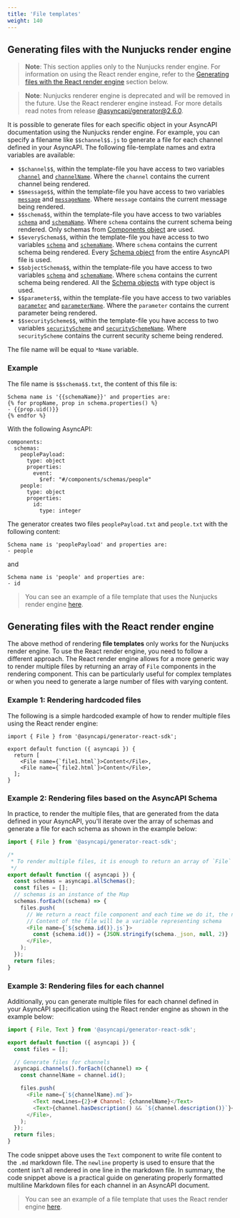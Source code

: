 ```yaml
---
title: 'File templates'
weight: 140
---
```


## Generating files with the Nunjucks render engine

> **Note**: This section applies only to the Nunjucks render engine. For information on using the React render engine, refer to the [Generating files with the React render engine](#generating-files-with-the-react-render-engine) section below.

> **Note**: Nunjucks renderer engine is deprecated and will be removed in the future. Use the React renderer engine instead. For more details read notes from release [@asyncapi/generator@2.6.0](https://github.com/asyncapi/generator/releases/tag/%40asyncapi%2Fgenerator%402.6.0).

It is possible to generate files for each specific object in your AsyncAPI documentation using the Nunjucks render engine. For example, you can specify a filename like `$$channel$$.js` to generate a file for each channel defined in your AsyncAPI. The following file-template names and extra variables are available:

- `$$channel$$`, within the template-file you have access to two variables [`channel`](https://github.com/asyncapi/parser-api/blob/master/docs/api.md#channel) and [`channelName`](https://github.com/asyncapi/parser-api/blob/master/docs/api.md#channels). Where the `channel` contains the current channel being rendered.
- `$$message$$`, within the template-file you have access to two variables [`message`](https://github.com/asyncapi/parser-api/blob/master/docs/api.md#message) and [`messageName`](https://github.com/asyncapi/parser-api/blob/master/docs/api.md#message). Where `message` contains the current message being rendered.
- `$$schema$$`, within the template-file you have access to two variables [`schema`](https://github.com/asyncapi/parser-api/blob/master/docs/api.md#schema) and [`schemaName`](https://github.com/asyncapi/parser-api/blob/master/docs/api.md#schema). Where `schema` contains the current schema being rendered. Only schemas from [Components object](https://www.asyncapi.com/docs/reference/specification/latest#componentsObject) are used.
- `$$everySchema$$`, within the template-file you have access to two variables [`schema`](https://github.com/asyncapi/parser-api/blob/master/docs/api.md#schema) and [`schemaName`](https://github.com/asyncapi/parser-api/blob/master/docs/api.md#schemas). Where `schema` contains the current schema being rendered. Every [Schema object](https://www.asyncapi.com/docs/specifications/2.0.0/#schemaObject) from the entire AsyncAPI file is used.
- `$$objectSchema$$`, within the template-file you have access to two variables [`schema`](https://github.com/asyncapi/parser-api/blob/master/docs/api.md#schema) and [`schemaName`](https://github.com/asyncapi/parser-api/blob/master/docs/api.md#schemas). Where `schema` contains the current schema being rendered. All the [Schema objects](https://www.asyncapi.com/docs/reference/specification/latest#multiFormatSchemaObject) with type object is used.
- `$$parameter$$`, within the template-file you have access to two variables [`parameter`](https://github.com/asyncapi/parser-api/blob/master/docs/api.md#channelparameter) and [`parameterName`](https://github.com/asyncapi/parser-api/blob/master/docs/api.md#channelparameters). Where the `parameter` contains the current parameter being rendered.
- `$$securityScheme$$`, within the template-file you have access to two variables [`securityScheme`](https://github.com/asyncapi/parser-api/blob/master/docs/api.md#securityscheme) and [`securitySchemeName`](https://github.com/asyncapi/parser-api/blob/master/docs/api.md#securityschemes). Where `securityScheme` contains the current security scheme being rendered.

The file name will be equal to `*Name` variable.

### Example

The file name is `$$schema$$.txt`, the content of this file is:

```
Schema name is '{{schemaName}}' and properties are:
{% for propName, prop in schema.properties() %}
- {{prop.uid()}}
{% endfor %}
```

With the following AsyncAPI:

```
components:
  schemas:
    peoplePayload:
      type: object
      properties:
        event:
          $ref: "#/components/schemas/people"
    people:
      type: object
      properties:
        id:
          type: integer
```

The generator creates two files `peoplePayload.txt` and `people.txt` with the following content:

```
Schema name is 'peoplePayload' and properties are:
- people
```

and

```
Schema name is 'people' and properties are:
- id
```

> You can see an example of a file template that uses the Nunjucks render engine [here](https://github.com/asyncapi/template-for-generator-templates/tree/nunjucks/template/schemas).

## Generating files with the React render engine

The above method of rendering **file templates** only works for the Nunjucks render engine. To use the React render engine, you need to follow a different approach. The React render engine allows for a more generic way to render multiple files by returning an array of `File` components in the rendering component. This can be particularly useful for complex templates or when you need to generate a large number of files with varying content.

### Example 1: Rendering hardcoded files

The following is a simple hardcoded example of how to render multiple files using the React render engine:

```tsx
import { File } from '@asyncapi/generator-react-sdk';

export default function ({ asyncapi }) {
  return [
    <File name={`file1.html`}>Content</File>,
    <File name={`file2.html`}>Content</File>,
  ];
}
```

### Example 2: Rendering files based on the AsyncAPI Schema

In practice, to render the multiple files, that are generated from the data defined in your AsyncAPI, you'll iterate over the array of schemas and generate a file for each schema as shown in the example below:

```js
import { File } from '@asyncapi/generator-react-sdk';

/*
 * To render multiple files, it is enough to return an array of `File` components in the rendering component, like in following example.
 */
export default function ({ asyncapi }) {
  const schemas = asyncapi.allSchemas();
  const files = [];
  // schemas is an instance of the Map
  schemas.forEach((schema) => {
    files.push(
      // We return a react file component and each time we do it, the name of the generated file will be a schema name
      // Content of the file will be a variable representing schema
      <File name={`${schema.id()}.js`}>
        const {schema.id()} = {JSON.stringify(schema._json, null, 2)}
      </File>,
    );
  });
  return files;
}
```

### Example 3: Rendering files for each channel

Additionally, you can generate multiple files for each channel defined in your AsyncAPI specification using the React render engine as shown in the example below:

```js
import { File, Text } from '@asyncapi/generator-react-sdk';

export default function ({ asyncapi }) {
  const files = [];

  // Generate files for channels
  asyncapi.channels().forEach((channel) => {
    const channelName = channel.id();

    files.push(
      <File name={`${channelName}.md`}>
        <Text newLines={2}># Channel: {channelName}</Text>
        <Text>{channel.hasDescription() && `${channel.description()}`}</Text>
      </File>,
    );
  });
  return files;
}
```

The code snippet above uses the `Text` component to write file content to the `.md` markdown file. The `newline` property is used to ensure that the content isn't all rendered in one line in the markdown file. In summary, the code snippet above is a practical guide on generating properly formatted multiline Markdown files for each channel in an AsyncAPI document.

> You can see an example of a file template that uses the React render engine [here](https://github.com/asyncapi/template-for-generator-templates/blob/master/template/schemas/schema.js).
